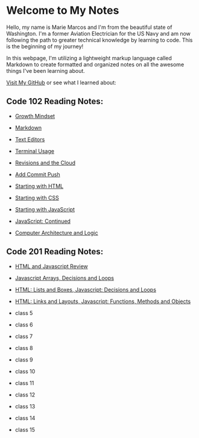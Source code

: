 
# Welcome to My Notes

Hello, my name is Marie Marcos and I'm from the beautiful state of Washington. I'm a former Aviation Electrician for the US Navy and am now following the path to greater technical knowledge by learning to code. This is the beginning of my journey!

In this webpage, I'm utilizing a lightweight markup language called Markdown to create formatted and organized notes on all the awesome things I've been learning about.

[Visit My GitHub](https://github.com/Mmarcos01?tab=repositories) or see what I learned about:

## Code 102 Reading Notes:

- [Growth Mindset](growthmindset.md)

- [Markdown](learnmarkdown.md)

- [Text Editors](texteditor.md)

- [Terminal Usage](terminalusage.md)

- [Revisions and the Cloud](revisions.md)

- [Add Commit Push](acp.md)

- [Starting with HTML](html.md)

- [Starting with CSS](css.md)

- [Starting with JavaScript](javascript.md)

- [JavaScript: Continued](morejs.md)

- [Computer Architecture and Logic](computers.md)

## Code 201 Reading Notes:

- [HTML and Javascript Review](class-01.md)

- [Javascript Arrays, Decisions and Loops](class-02.md)

- [HTML: Lists and Boxes, Javascript: Decisions and Loops](class-03.md)
- [HTML: Links and Layouts, Javascript: Functions, Methods and Objects](class-04.md)
- class 5
- class 6
- class 7
- class 8
- class 9
- class 10
- class 11
- class 12
- class 13
- class 14
- class 15

